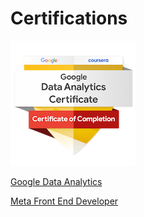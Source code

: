 # Certifications

[![Badge](https://github.com/IbrahimFakhir/Certifications/blob/37a1317d11409f7f91ca465e8b294d94e05b6a23/certifications/Google-Data-Analytics-Badge.png)](https://github.com/IbrahimFakhir/Certifications/blob/7bdd8a6428676b3c6d92872632d08972ed10abd4/certifications/Google-Data-Analytics-Certificate.pdf)

[Google Data Analytics](https://github.com/IbrahimFakhir/Certifications/blob/7bdd8a6428676b3c6d92872632d08972ed10abd4/certifications/Google-Data-Analytics-Certificate.pdf)

[Meta Front End Developer](https://github.com/IbrahimFakhir/Certifications/blob/8feca6e2b6600992a4e502a0e67becd9db71f2a9/certifications/Meta-Front-End-Developer-Certificate.pdf)
